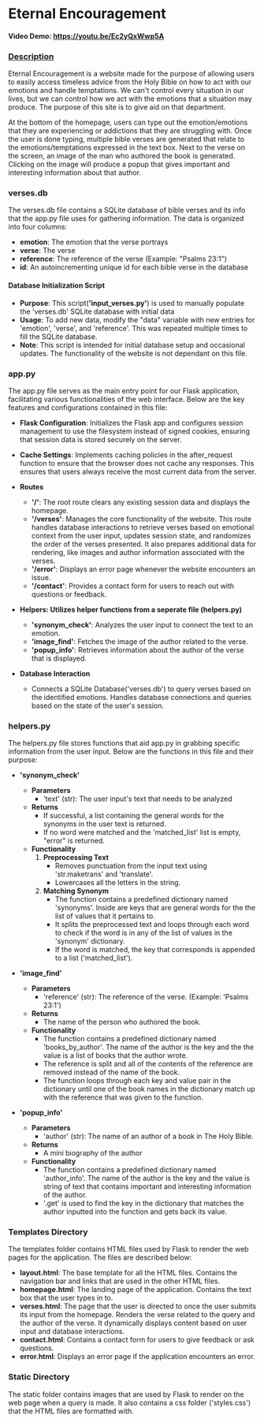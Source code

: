 # Eternal Encouragement
#### Video Demo: https://youtu.be/Ec2yQxWwp5A
### <ins>Description<ins>

Eternal Encouragement is a website made for the purpose of allowing users to easily access timeless advice from the Holy Bible on how to act with our emotions and handle temptations. We can't control every situation in our lives, but we can control how we act with the emotions that a situation may produce. The purpose of this site is to give aid on that department.

At the bottom of the homepage, users can type out the emotion/emotions that they are experiencing or addictions that they are struggling with. Once the user is done typing, multiple bible verses are generated that relate to the emotions/temptations expressed in the text box. Next to the verse on the screen, an image of the man who authored the book is generated. Clicking on the image will produce a popup that gives important and interesting information about that author.



### __verses.db__
 The verses.db file contains a SQLite database of bible verses and its info that the app.py file uses for gathering information. The data is organized into four columns:

 - **emotion**: The emotion that the verse portrays
 - **verse**: The verse
 - **reference**: The reference of the verse (Example: "Psalms 23:1")
 - **id**: An autoincrementing unique id for each bible verse in the database

#### **Database Initialization Script**
- **Purpose**: This script(**'input_verses.py'**) is used to manually populate the 'verses.db' SQLite database with initial data
- **Usage**: To add new data, modify the "data" variable with new entries for 'emotion', 'verse', and 'reference'. This was repeated multiple times to fill the SQLite database.
- **Note**: This script is intended for initial database setup and occasional updates. The functionality of the website is not dependant on this file.


### __app.py__

The app.py file serves as the main entry point for our Flask application, facilitating various functionalities of the web interface. Below are the key features and configurations contained in this file:

- **Flask Configuration**: Initializes the Flask app and configures session management to use the filesystem instead of signed cookies, ensuring that session data is stored securely on the server.

- **Cache Settings**: Implements caching policies in the after_request function to ensure that the browser does not cache any responses. This ensures that users always receive the most current data from the server.

- **Routes**
    - **'/'**: The root route clears any existing session data and displays the homepage.
    - **'/verses'**: Manages the core functionality of the website. This route handles database interactions to retrieve verses based on emotional context from the user input, updates session state, and randomizes the order of the verses presented. It also prepares additional data for rendering, like images and author information associated with the verses.
    - **'/error'**: Displays an error page whenever the website encounters an issue.
    - **'/contact'**: Provides a contact form for users to reach out with questions or feedback.
- **Helpers: Utilizes helper functions from a seperate file (helpers.py)**
    - **'synonym_check'**: Analyzes the user input to connect the text to an emotion.
    - **'image_find'**: Fetches the image of the author related to the verse.
    - **'popup_info'**: Retrieves information about the author of the verse that is displayed.
- **Database Interaction**
    - Connects a SQLite Database('verses.db') to query verses based on the identified emotions. Handles database connections and queries based on the state of the user's session.

### __helpers.py__

The helpers.py file stores functions that aid app.py in grabbing specific information from the user input. Below are the functions in this file and their purpose:

- **'synonym_check'**
    - **Parameters**
        - 'text' (str): The user input's text that needs to be analyzed
    - **Returns**
        - If successful, a list containing the general words for the synonyms in the user text is returned.
        - If no word were matched and the 'matched_list' list is empty, "error" is returned.
    - **Functionality**
        1. **Preprocessing Text**
            - Removes punctuation from the input text using 'str.maketrans' and 'translate'.
            - Lowercases all the letters in the string.
        2. **Matching Synonym**
            - The function contains a predefined dictionary named 'synonyms'. Inside are keys that are general words for the the list of values that it pertains to.
            - It splits the preprocessed text and loops through each word to check if the word is in any of the list of values in the 'synonym' dictionary.
            - If the word is matched, the key that corresponds is appended to a list ('matched_list').
- **'image_find'**
    - **Parameters**
        - 'reference' (str): The reference of the verse. (Example: 'Psalms 23:1')
    - **Returns**
        - The name of the person who authored the book.
    - **Functionality**
        - The function contains a predefined dictionary named 'books_by_author'. The name of the author is the key and the the value is a list of books that the author wrote.
        - The reference is split and all of the contents of the reference are removed instead of the name of the book.
        - The function loops through each key and value pair in the dictionary until one of the book names in the dictionary match up with the reference that was given to the function.

- **'popup_info'**
    - **Parameters**
        - 'author' (str): The name of an author of a book in The Holy Bible.
    - **Returns**
        - A mini biography of the author
    - **Functionality**
        - The function contains a predefined dictionary named 'author_info'. The name of the author is the key and the value is string of text that contains important and interesting information of the author.
        - '.get' is used to find the key in the dictionary that matches the author inputted into the function and gets back its value.

### Templates Directory

The templates folder contains HTML files used by Flask to render the web pages for the application. The files are described below:
- **layout.html**: The base template for all the HTML files. Contains the navigation bar and links that are used in the other HTML files.
- **homepage.html**: The landing page of the application. Contains the text box that the user types in to.
- **verses.html**: The page that the user is directed to once the user submits its input from the homepage. Renders the verse related to the query and the author of the verse. It dynamically displays content based on user input and database interactions.
- **contact.html**: Contains a contact form for users to give feedback or ask questions.
- **error.html**: Displays an error page if the application encounters an error.

### Static Directory
The static folder contains images that are used by Flask to render on the web page when a query is made. It also contains a css folder ('styles.css') that the HTML files are formatted with.
